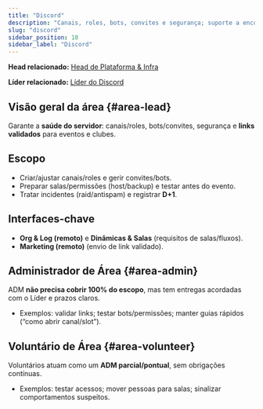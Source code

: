 ```yaml
---
title: "Discord"
description: "Canais, roles, bots, convites e segurança; suporte a encontros e clubes."
slug: "discord"
sidebar_position: 10
sidebar_label: "Discord"
---
```


**Head relacionado:** [Head de Plataforma & Infra](/notes/projects/speakup-community/org/heads#head-platform-infra)

**Líder relacionado:** [Líder do Discord](/notes/projects/speakup-community/org/area-leads#discord)

## Visão geral da área {#area-lead}

Garante a **saúde do servidor**: canais/roles, bots/convites, segurança e **links validados** para eventos e clubes.

## Escopo

- Criar/ajustar canais/roles e gerir convites/bots.
- Preparar salas/permissões (host/backup) e testar antes do evento.
- Tratar incidentes (raid/antispam) e registrar **D+1**.

## Interfaces-chave

- **Org & Log (remoto)** e **Dinâmicas & Salas** (requisitos de salas/fluxos).
- **Marketing (remoto)** (envio de link validado).

## Administrador de Área {#area-admin}

ADM **não precisa cobrir 100% do escopo**, mas tem entregas acordadas com o Líder e prazos claros.

- Exemplos: validar links; testar bots/permissões; manter guias rápidos (“como abrir canal/slot”).

## Voluntário de Área {#area-volunteer}

Voluntários atuam como um **ADM parcial/pontual**, sem obrigações contínuas.

- Exemplos: testar acessos; mover pessoas para salas; sinalizar comportamentos suspeitos.
